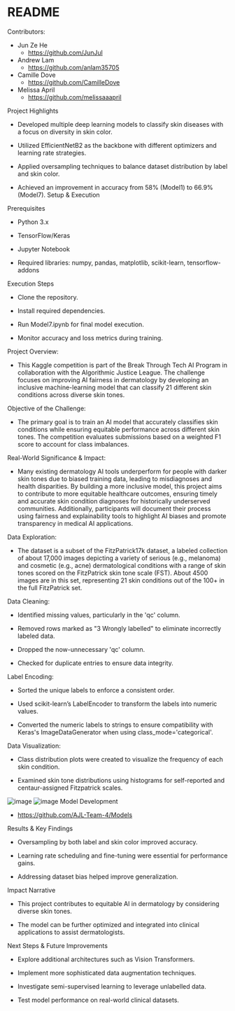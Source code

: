 # README
Contributors:
- Jun Ze He
   - https://github.com/JunJul
- Andrew Lam
  - https://github.com/anlam35705
- Camille Dove
  - https://github.com/CamilleDove
- Melissa April
  - https://github.com/melissaaapril

Project Highlights

- Developed multiple deep learning models to classify skin diseases with a focus on diversity in skin color.

- Utilized EfficientNetB2 as the backbone with different optimizers and learning rate strategies.

- Applied oversampling techniques to balance dataset distribution by label and skin color.

- Achieved an improvement in accuracy from 58% (Model1) to 66.9% (Model7).
Setup & Execution

Prerequisites

- Python 3.x

- TensorFlow/Keras

- Jupyter Notebook

- Required libraries: numpy, pandas, matplotlib, scikit-learn, tensorflow-addons

Execution Steps

- Clone the repository.

- Install required dependencies.

- Run Model7.ipynb for final model execution.

- Monitor accuracy and loss metrics during training.

Project Overview:

- This Kaggle competition is part of the Break Through Tech AI Program in collaboration with the Algorithmic Justice League. The challenge focuses on improving AI fairness in dermatology by developing an inclusive machine-learning model that can classify 21 different skin conditions across diverse skin tones.

Objective of the Challenge:

- The primary goal is to train an AI model that accurately classifies skin conditions while ensuring equitable performance across different skin tones. The competition evaluates submissions based on a weighted F1 score to account for class imbalances.

Real-World Significance & Impact:

- Many existing dermatology AI tools underperform for people with darker skin tones due to biased training data, leading to misdiagnoses and health disparities. By building a more inclusive model, this project aims to contribute to more equitable healthcare outcomes, ensuring timely and accurate skin condition diagnoses for historically underserved communities. Additionally, participants will document their process using fairness and explainability tools to highlight AI biases and promote transparency in medical AI applications.

Data Exploration:

- The dataset is a subset of the FitzPatrick17k dataset, a labeled collection of about 17,000 images depicting a variety of serious (e.g., melanoma) and cosmetic (e.g., acne) dermatological conditions with a range of skin tones scored on the FitzPatrick skin tone scale (FST). About 4500 images are in this set, representing 21 skin conditions out of the 100+ in the full FitzPatrick set.

Data Cleaning:
- Identified missing values, particularly in the 'qc' column.

- Removed rows marked as "3 Wrongly labelled" to eliminate incorrectly labeled data.

- Dropped the now-unnecessary 'qc' column.

- Checked for duplicate entries to ensure data integrity.

Label Encoding:
- Sorted the unique labels to enforce a consistent order.

- Used scikit-learn’s LabelEncoder to transform the labels into numeric values.

- Converted the numeric labels to strings to ensure compatibility with Keras's ImageDataGenerator when using class_mode='categorical'.

Data Visualization:

- Class distribution plots were created to visualize the frequency of each skin condition.

- Examined skin tone distributions using histograms for self-reported and centaur-assigned Fitzpatrick scales.

![image](https://github.com/user-attachments/assets/1c3f9bb4-85a3-4348-b543-f4c7fd8ddb69)
![image](https://github.com/user-attachments/assets/fdac011e-3846-48cb-9fd0-cc81fc68ff9b)
Model Development
- https://github.com/AJL-Team-4/Models 

Results & Key Findings

- Oversampling by both label and skin color improved accuracy.

- Learning rate scheduling and fine-tuning were essential for performance gains.

- Addressing dataset bias helped improve generalization.

Impact Narrative

- This project contributes to equitable AI in dermatology by considering diverse skin tones.

- The model can be further optimized and integrated into clinical applications to assist dermatologists.

Next Steps & Future Improvements

- Explore additional architectures such as Vision Transformers.

- Implement more sophisticated data augmentation techniques.

- Investigate semi-supervised learning to leverage unlabelled data.

- Test model performance on real-world clinical datasets.
